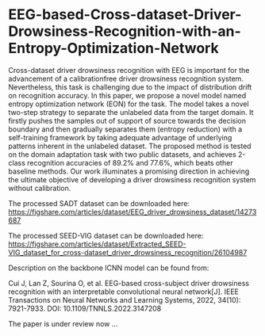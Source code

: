 # EEG-based-Cross-dataset-Driver-Drowsiness-Recognition-with-an-Entropy-Optimization-Network
Cross-dataset driver drowsiness recognition with EEG is important for the advancement of a calibrationfree driver drowsiness recognition system. Nevertheless, this task is challenging due to the impact of distribution drift on recognition accuracy. In this paper, we propose a novel model named entropy optimization network (EON) for the task. The model takes a novel two-step strategy
to separate the unlabeled data from the target domain. It firstly pushes the samples out of support of source towards the decision boundary and then gradually separates them (entropy reduction) with a self-training framework by taking adequate advantage of underlying patterns inherent in the unlabeled dataset. The proposed method is tested on the domain adaptation task with two public datasets, and achieves 2-class recognition accuracies of 89.2% and 77.6%, which beats other baseline methods. Our work illuminates a promising direction in achieving the ultimate objective of developing a driver drowsiness recognition system without calibration.

The processed SADT dataset can be downloaded here: https://figshare.com/articles/dataset/EEG_driver_drowsiness_dataset/14273687

The processed SEED-VIG dataset can be downloaded here: https://figshare.com/articles/dataset/Extracted_SEED-VIG_dataset_for_cross-dataset_driver_drowsiness_recognition/26104987

Description on the backbone ICNN model can be found from:

Cui J, Lan Z, Sourina O, et al. EEG-based cross-subject driver drowsiness recognition with an interpretable convolutional neural network[J]. IEEE Transactions on Neural Networks and Learning Systems, 2022, 34(10): 7921-7933. DOI: 10.1109/TNNLS.2022.3147208

The paper is under review now ...
